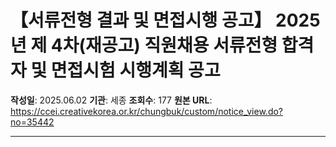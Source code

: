 # 【서류전형 결과 및 면접시행 공고】 2025년 제 4차(재공고) 직원채용 서류전형 합격자 및 면접시험 시행계획 공고

**작성일**: 2025.06.02
**기관**: 세종
**조회수**: 177
**원본 URL**: https://ccei.creativekorea.or.kr/chungbuk/custom/notice_view.do?no=35442

---


